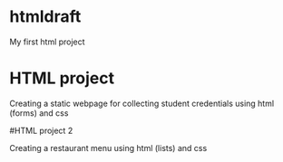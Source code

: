 # htmldraft
My first html project 

# HTML project

Creating a static webpage for collecting student credentials  using html (forms)  and css

#HTML project 2

Creating a restaurant menu using html (lists) and css

